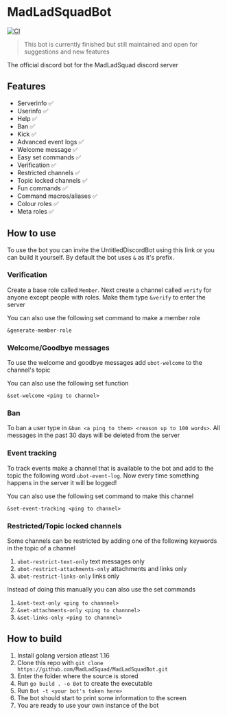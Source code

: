 # MadLadSquadBot
[![CI](https://github.com/MadLadSquad/MadLadSquadBot/actions/workflows/ci.yml/badge.svg?branch=master)](https://github.com/MadLadSquad/MadLadSquadBot/actions/workflows/ci.yml)

> This bot is currently finished but still maintained and open for suggestions and new features

The official discord bot for the MadLadSquad discord server
## Features
- Serverinfo ✅
- Userinfo ✅
- Help ✅
- Ban ✅
- Kick ✅
- Advanced event logs ✅
- Welcome message ✅
- Easy set commands ✅
- Verification ✅
- Restricted channels ✅
- Topic locked channels ✅
- Fun commands ✅
- Command macros/aliases ✅ 
- Colour roles ✅
- Meta roles ✅
## How to use
To use the bot you can invite the UntitledDiscordBot using this link or you can build it yourself. By default the bot uses `&` as it's prefix. 
### Verification
Create a base role called `Member`. Next create a channel called `verify` for anyone except people with roles. Make them type `&verify` to enter the server

You can also use the following set command to make a member role
```
&generate-member-role
```
### Welcome/Goodbye messages
To use the welcome and goodbye messages add `ubot-welcome` to the channel's topic

You can also use the following set function
```
&set-welcome <ping to channel>
```
### Ban
To ban a user type in `&ban <a ping to them> <reason up to 100 words>`. All messages in the past 30 days will be deleted from the server
### Event tracking
To track events make a channel that is available to the bot and add to the topic the following word `ubot-event-log`. Now every time something happens in the server it will be logged!

You can also use the following set command to make this channel
```
&set-event-tracking <ping to channel>
```
### Restricted/Topic locked channels
Some channels can be restricted by adding one of the following keywords in the topic of a channel
1. `ubot-restrict-text-only` text messages only
2. `ubot-restrict-attachments-only` attachments and links only
3. `ubot-restrict-links-only` links only

Instead of doing this manually you can also use the set commands
1. `&set-text-only <ping to channnel>`
2. `&set-attachments-only <ping to channnel>`
3. `&set-links-only <ping to channnel>`
## How to build
1. Install golang version atleast 1.16
2. Clone this repo with `git clone https://github.com/MadLadSquad/MadLadSquadBot.git`
3. Enter the folder where the source is stored
4. Run `go build . -o Bot` to create the executable
5. Run `Bot -t <your bot's token here>`
6. The bot should start to print some information to the screen
7. You are ready to use your own instance of the bot  

